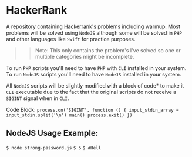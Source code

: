 # HackerRank

A repository containing [Hackerrank's](https://hackerrank.com) problems including warmup.
Most problems will be solved using `NodeJS` although some will be solved in `PHP` and other languages like `Swift` for practice purposes.

>> Note:
This only contains the problem's I've solved so one or multiple categories might be incomplete.


To run `PHP` scripts you'll need to have `PHP` with `CLI` installed in your system.
To run `NodeJS` scripts you'll need to have `NodeJS` installed in your system.

All `NodeJS` scripts will be slightly modified with a block of code* to make it `CLI` executable due to the fact that the original scripts do not receive a `SIGINT` signal when in `CLI`.

Code Block:
``
    process.on('SIGINT', function () {
        input_stdin_array = input_stdin.split('\n')
        main()
        process.exit()
    })
``

## NodeJS Usage Example:

`$ node strong-password.js`
`$ 5`
`$ #Hell`
